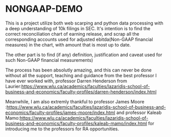 # NONGAAP-DEMO
This is a project utilize both web scarping and python data processing with a deep understanding of 10k filings in SEC. It's intention is to find the correct reconciliation chart of earning release, and scrap all the corresponding accounts used for adjusted ebitda(Non-GAAP financial measures) in the chart, with amount that is most up to date.

The other part is to find (if any) definition, justification and caveat used for such Non-GAAP financial measurements)

The process has been absolutly amazing, and this can never be done without all the support, teaching and guidance from the best professor I have ever worked with, professor Darren Henderson from Laurier:https://www.wlu.ca/academics/faculties/lazaridis-school-of-business-and-economics/faculty-profiles/darren-henderson/index.html

Meanwhile, I am also extremly thankful to professor James Moore :https://www.wlu.ca/academics/faculties/lazaridis-school-of-business-and-economics/faculty-profiles/james-moore/index.html
and professor Kaleab Mamo:https://www.wlu.ca/academics/faculties/lazaridis-school-of-business-and-economics/faculty-profiles/kaleab-mamo/index.html
for introducing me to the professors for RA opportunities.

